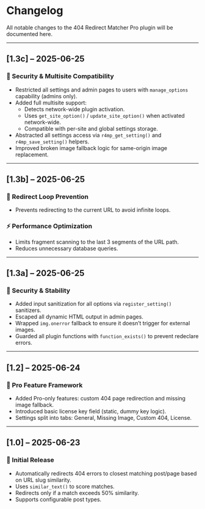 # Changelog

All notable changes to the 404 Redirect Matcher Pro plugin will be documented here.

---

## [1.3c] – 2025-06-25
### 🔐 Security & Multisite Compatibility
- Restricted all settings and admin pages to users with `manage_options` capability (admins only).
- Added full multisite support:
  - Detects network-wide plugin activation.
  - Uses `get_site_option()` / `update_site_option()` when activated network-wide.
  - Compatible with per-site and global settings storage.
- Abstracted all settings access via `r4mp_get_setting()` and `r4mp_save_setting()` helpers.
- Improved broken image fallback logic for same-origin image replacement.

---

## [1.3b] – 2025-06-25
### 🔁 Redirect Loop Prevention
- Prevents redirecting to the current URL to avoid infinite loops.

### ⚡ Performance Optimization
- Limits fragment scanning to the last 3 segments of the URL path.
- Reduces unnecessary database queries.

---

## [1.3a] – 2025-06-25
### 🔐 Security & Stability
- Added input sanitization for all options via `register_setting()` sanitizers.
- Escaped all dynamic HTML output in admin pages.
- Wrapped `img.onerror` fallback to ensure it doesn’t trigger for external images.
- Guarded all plugin functions with `function_exists()` to prevent redeclare errors.

---

## [1.2] – 2025-06-24
### 🌟 Pro Feature Framework
- Added Pro-only features: custom 404 page redirection and missing image fallback.
- Introduced basic license key field (static, dummy key logic).
- Settings split into tabs: General, Missing Image, Custom 404, License.

---

## [1.0] – 2025-06-23
### 🎉 Initial Release
- Automatically redirects 404 errors to closest matching post/page based on URL slug similarity.
- Uses `similar_text()` to score matches.
- Redirects only if a match exceeds 50% similarity.
- Supports configurable post types.
